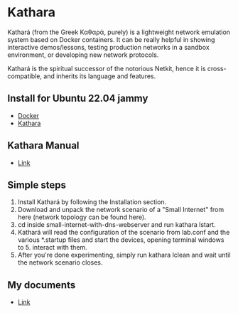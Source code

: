 # Kathara
Kathará (from the Greek Καθαρά, purely) is a lightweight network emulation system based on Docker containers. It can be really helpful in showing interactive demos/lessons, testing production networks in a sandbox environment, or developing new network protocols.

Kathará is the spiritual successor of the notorious Netkit, hence it is cross-compatible, and inherits its language and features.

## Install for Ubuntu 22.04 jammy
- [Docker](https://docs.docker.com/engine/install/)
- [Kathara](https://github.com/KatharaFramework/Kathara/wiki/Linux)
  
## Kathara Manual
- [Link](https://www.kathara.org/man-pages/kathara.1.html)

## Simple steps
1.  Install Kathará by following the Installation section.
2. Download and unpack the network scenario of a "Small Internet" from here (network topology can be found here).
3. cd inside small-internet-with-dns-webserver and run kathara lstart.
4. Kathará will read the configuration of the scenario from lab.conf and the various *.startup files and start the devices, opening terminal windows to 5. interact with them.
5. After you're done experimenting, simply run kathara lclean and wait until the network scenario closes.

## My documents
- [Link](https://github.com/Trourest186/Kathara/tree/master)
